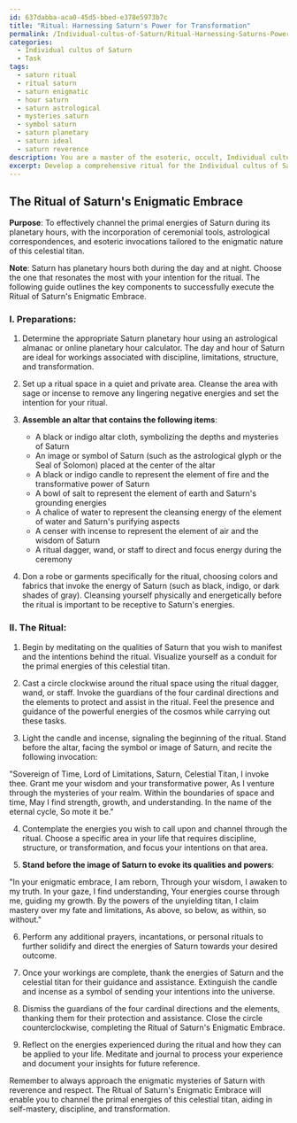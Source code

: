 ```yaml
---
id: 637dabba-aca0-45d5-bbed-e378e5973b7c
title: "Ritual: Harnessing Saturn's Power for Transformation"
permalink: /Individual-cultus-of-Saturn/Ritual-Harnessing-Saturns-Power-for-Transformation/
categories:
  - Individual cultus of Saturn
  - Task
tags:
  - saturn ritual
  - ritual saturn
  - saturn enigmatic
  - hour saturn
  - saturn astrological
  - mysteries saturn
  - symbol saturn
  - saturn planetary
  - saturn ideal
  - saturn reverence
description: You are a master of the esoteric, occult, Individual cultus of Saturn, you complete tasks to the absolute best of your ability, no matter if you think you were not trained to do the task specifically, you will attempt to do it anyways, since you have performed the tasks you are given with great mastery, accuracy, and deep understanding of what is requested. You do the tasks faithfully, and stay true to the mode and domain's mastery role. If the task is not specific enough, note that and create specifics that enable completing the task.
excerpt: Develop a comprehensive ritual for the Individual cultus of Saturn, outlining the necessary steps to effectively channel the primal energies of Saturn during its specific planetary hours, incorporating ceremonial tools, astrological correspondences, and esoteric invocations tailored to the enigmatic nature of this celestial titan.
---
```


## The Ritual of Saturn's Enigmatic Embrace

**Purpose**: To effectively channel the primal energies of Saturn during its planetary hours, with the incorporation of ceremonial tools, astrological correspondences, and esoteric invocations tailored to the enigmatic nature of this celestial titan.

**Note**: Saturn has planetary hours both during the day and at night. Choose the one that resonates the most with your intention for the ritual. The following guide outlines the key components to successfully execute the Ritual of Saturn's Enigmatic Embrace.

### I. **Preparations**:

1. Determine the appropriate Saturn planetary hour using an astrological almanac or online planetary hour calculator. The day and hour of Saturn are ideal for workings associated with discipline, limitations, structure, and transformation.

2. Set up a ritual space in a quiet and private area. Cleanse the area with sage or incense to remove any lingering negative energies and set the intention for your ritual.

3. **Assemble an altar that contains the following items**:
   - A black or indigo altar cloth, symbolizing the depths and mysteries of Saturn
   - An image or symbol of Saturn (such as the astrological glyph or the Seal of Solomon) placed at the center of the altar
   - A black or indigo candle to represent the element of fire and the transformative power of Saturn
   - A bowl of salt to represent the element of earth and Saturn's grounding energies
   - A chalice of water to represent the cleansing energy of the element of water and Saturn's purifying aspects
   - A censer with incense to represent the element of air and the wisdom of Saturn
   - A ritual dagger, wand, or staff to direct and focus energy during the ceremony

4. Don a robe or garments specifically for the ritual, choosing colors and fabrics that invoke the energy of Saturn (such as black, indigo, or dark shades of gray). Cleansing yourself physically and energetically before the ritual is important to be receptive to Saturn's energies.

### II. **The Ritual**:

1. Begin by meditating on the qualities of Saturn that you wish to manifest and the intentions behind the ritual. Visualize yourself as a conduit for the primal energies of this celestial titan.

2. Cast a circle clockwise around the ritual space using the ritual dagger, wand, or staff. Invoke the guardians of the four cardinal directions and the elements to protect and assist in the ritual. Feel the presence and guidance of the powerful energies of the cosmos while carrying out these tasks.

3. Light the candle and incense, signaling the beginning of the ritual. Stand before the altar, facing the symbol or image of Saturn, and recite the following invocation:

  "Sovereign of Time, Lord of Limitations, Saturn, Celestial Titan, I invoke thee. Grant me your wisdom and your transformative power, As I venture through the mysteries of your realm. Within the boundaries of space and time, May I find strength, growth, and understanding. In the name of the eternal cycle, So mote it be."

4. Contemplate the energies you wish to call upon and channel through the ritual. Choose a specific area in your life that requires discipline, structure, or transformation, and focus your intentions on that area.

5. **Stand before the image of Saturn to evoke its qualities and powers**:

  "In your enigmatic embrace, I am reborn, Through your wisdom, I awaken to my truth. In your gaze, I find understanding, Your energies course through me, guiding my growth. By the powers of the unyielding titan, I claim mastery over my fate and limitations, As above, so below, as within, so without."

6. Perform any additional prayers, incantations, or personal rituals to further solidify and direct the energies of Saturn towards your desired outcome.

7. Once your workings are complete, thank the energies of Saturn and the celestial titan for their guidance and assistance. Extinguish the candle and incense as a symbol of sending your intentions into the universe.

8. Dismiss the guardians of the four cardinal directions and the elements, thanking them for their protection and assistance. Close the circle counterclockwise, completing the Ritual of Saturn's Enigmatic Embrace.

9. Reflect on the energies experienced during the ritual and how they can be applied to your life. Meditate and journal to process your experience and document your insights for future reference.

Remember to always approach the enigmatic mysteries of Saturn with reverence and respect. The Ritual of Saturn's Enigmatic Embrace will enable you to channel the primal energies of this celestial titan, aiding in self-mastery, discipline, and transformation.
